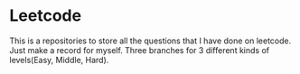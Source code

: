 # Leetcode

 This is a repositories to store all the questions that I have done on leetcode.
 Just make a record for myself.
 Three branches for 3 different kinds of levels(Easy, Middle, Hard).
